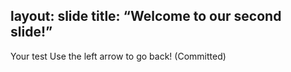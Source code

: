layout: slide
title: “Welcome to our second slide!”
---
Your test
Use the left arrow to go back! (Committed)
